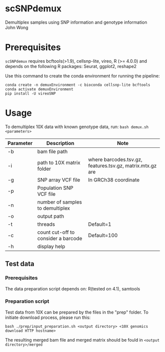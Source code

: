 # scSNPdemux

Demultiplex samples using SNP information and genotype information\
John Wong

# Prerequisites
`scSNPdemux` requires bcftools(>1.9), cellsnp-lite, vireo, R (>= 4.0.0) and depends on the following R packages: Seurat, ggplot2, reshape2

Use this command to create the conda environment for running the pipeline:
```
conda create -n demuxEnvironment -c bioconda cellsnp-lite bcftools
conda activate demuxEnvironment
pip install -U vireoSNP
```

# Usage
To demultiplex 10X data with known genotype data, run:
`bash demux.sh <parameters>`

| Parameter | Description | Note |
| --------- | ----------- | ---- |
|-b|bam file path||
|-i|path to 10X matrix folder|where barcodes.tsv.gz, features.tsv.gz, matrix.mtx.gz are|
|-g|SNP array VCF file|In GRCh38 coordinate|
|-p|Population SNP VCF file||
|-n|number of samples to demultiplex||
|-o|output path||
|-t|threads|Default=1|
|-c|count cut-off to consider a barcode|Default=100|
|-h|display help||


## Test data

### Prerequisites
The data preparation script depends on:
R(tested on 4.1), samtools

### Preparation script
Test data from 10X can be prepared by the files in the "prep" folder. To initiate download process, please run this:
```console
bash ./prep/input_preparation.sh <output directory> <10X genomics download HTTP hostname>
```

The resulting merged bam file and merged matrix should be fould in `<output directory>/merged`
